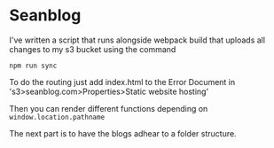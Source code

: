 # Seanblog

I've written a script that runs alongside webpack
build that uploads all changes to my s3 bucket using
the command

```
npm run sync
```

To do the routing just add index.html to the Error Document in
's3>seanblog.com>Properties>Static website hosting' 

Then you can render different functions depending on `window.location.pathname`

The next part is to have the blogs adhear to a folder structure.
